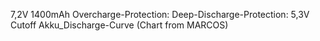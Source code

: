 
7,2V 1400mAh 
Overcharge-Protection: 
Deep-Discharge-Protection: 5,3V Cutoff 
Akku_Discharge-Curve (Chart from MARCOS)